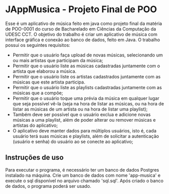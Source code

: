 # JAppMusica - Projeto Final de POO

Esse é um aplicativo de música feito em java como projeto final da matéria de POO-0001 do curso de Bacharelado em Ciências da Computação da UDESC CCT.
O objetivo do trabalho é criar um aplicativo de música com interface gráfica e conexão ao banco de dados, feito em Java. O trabalho possui os seguintes requisitos:
- Permitir que o usuário faça upload de novas músicas, selecionando um ou mais artistas
que participam da música;
- Permitir que o usuário liste as músicas cadastradas juntamente com o artista que
elaborou a música.
- Permitir que o usuário liste os artistas cadastrados juntamente com as músicas que este artista participa.
- Permitir que o usuário liste as playlists cadastradas juntamente com as músicas que a compõe;
- Permitir que o usuário toque uma prévia da música em qualquer lugar que seja possível vê-la (seja na hora de listar as músicas, ou na hora de listar as músicas de um artista ou na hora de listar uma playlist);
- Também deve ser possível que o usuário exclua e adicione novas músicas a uma playlist, além de poder alterar ou remover músicas e artistas do aplicativo;
- O aplicativo deve manter dados para múltiplos usuários, isto é, cada usuário terá suas músicas e playlists, além de solicitar a autenticação (usuário e senha) do usuário ao se conecte ao aplicativo;

## Instruções de uso

Para executar o programa, é necessário ter um banco de dados Postgres instalado na máquina. Crie um banco de dados com nome 'app-musica' e execute o sql disponível no arquivo chamado 'sql.sql'. Após criado o banco de dados, o programa poderá ser usado.
